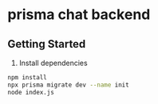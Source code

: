 # prisma chat backend

## Getting Started

1. Install dependencies
```bash
npm install
npx prisma migrate dev --name init
node index.js
```

